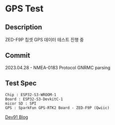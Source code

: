 # GPS Test

## Description
ZED-F9P 칩셋 GPS 데이터 테스트 진행 중   

## Commit
2023.04.28 - NMEA-0183 Protocol GNRMC parsing    

## Test Spec
```
Chip : ESP32-S3-WROOM-1
Board : ESP32-S3-DevkitC-1
micor SD : SPI
GPS : SparkFun GPS-RTK2 Board - ZED-F9P (Qwiic)
```    

[Dev91 Blog](https://dev91.tistory.com/)
